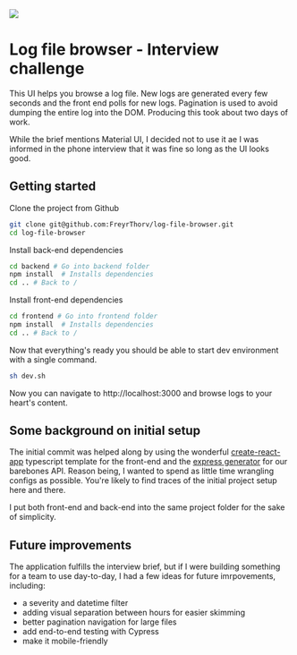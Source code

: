 <img src="https://i.imgur.com/ZoSvPPk.png">

# Log file browser - Interview challenge

This UI helps you browse a log file. New logs are generated every few seconds and the front end polls for new logs. Pagination is used to avoid dumping the entire log into the DOM. Producing this took about two days of work.

While the brief mentions Material UI, I decided not to use it ae I was informed in the phone interview that it was fine so long as the UI looks good.

## Getting started

Clone the project from Github

```bash
git clone git@github.com:FreyrThorv/log-file-browser.git
cd log-file-browser
```

Install back-end dependencies

```bash
cd backend # Go into backend folder
npm install  # Installs dependencies
cd .. # Back to /
```

Install front-end dependencies

```bash
cd frontend # Go into frontend folder
npm install  # Installs dependencies
cd .. # Back to /
```

Now that everything's ready you should be able to start dev environment with a single command.

```bash
sh dev.sh
```

Now you can navigate to http://localhost:3000 and browse logs to your heart's content.

## Some background on initial setup

The initial commit was helped along by using the wonderful <a href="https://create-react-app.dev/">create-react-app</a> typescript template for the front-end and the <a href="https://expressjs.com/en/starter/generator.html">express generator</a> for our barebones API. Reason being, I wanted to spend as little time wrangling configs as possible. You're likely to find traces of the initial project setup here and there.

I put both front-end and back-end into the same project folder for the sake of simplicity.

## Future improvements

The application fulfills the interview brief, but if I were building something for a team to use day-to-day, I had a few ideas for future imrpovements, including:

- a severity and datetime filter
- adding visual separation between hours for easier skimming
- better pagination navigation for large files
- add end-to-end testing with Cypress
- make it mobile-friendly
